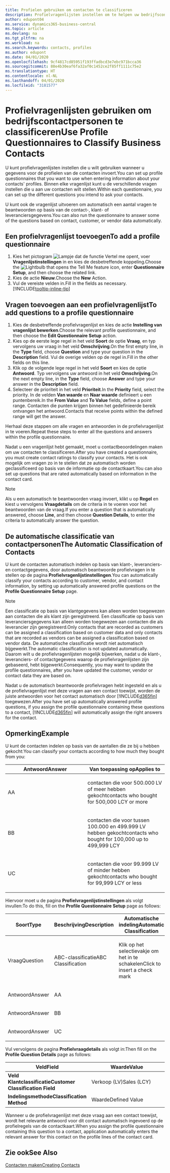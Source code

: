 ```yaml
---
title: Profielen gebruiken om contacten te classificeren
description: Profielvragenlijsten instellen om te helpen uw bedrijfscontactpersonen te classificeren
author: edupont04
ms.service: dynamics365-business-central
ms.topic: article
ms.devlang: na
ms.tgt_pltfrm: na
ms.workload: na
ms.search.keywords: contacts, profiles
ms.author: edupont
ms.date: 04/01/2020
ms.openlocfilehash: 9cf4817cd85951f193ffadbcd3e7ebc971bcca36
ms.sourcegitcommit: 88e4b30eaf6fa32af0c1452ce2f85ff1111c75e2
ms.translationtype: HT
ms.contentlocale: nl-NL
ms.lasthandoff: 04/01/2020
ms.locfileid: "3181577"
---
```

# <a name="use-profile-questionnaires-to-classify-business-contacts"></a><span data-ttu-id="41a56-103">Profielvragenlijsten gebruiken om bedrijfscontactpersonen te classificeren</span><span class="sxs-lookup"><span data-stu-id="41a56-103">Use Profile Questionnaires to Classify Business Contacts</span></span>
<span data-ttu-id="41a56-104">U kunt profielvragenlijsten instellen die u wilt gebruiken wanneer u gegevens voor de profielen van de contacten invoert.</span><span class="sxs-lookup"><span data-stu-id="41a56-104">You can set up profile questionnaires that you want to use when entering information about your contacts' profiles.</span></span> <span data-ttu-id="41a56-105">Binnen elke vragenlijst kunt u de verschillende vragen instellen die u aan uw contacten wilt stellen.</span><span class="sxs-lookup"><span data-stu-id="41a56-105">Within each questionnaire, you can set up the different questions you intend to ask your contacts.</span></span>  

<span data-ttu-id="41a56-106">U kunt ook de vragenlijst uitvoeren om automatisch een aantal vragen te beantwoorden op basis van de contact-, klant- of leveranciersgegevens.</span><span class="sxs-lookup"><span data-stu-id="41a56-106">You can also run the questionnaire to answer some of the questions based on contact, customer, or vendor data automatically.</span></span>  

## <a name="to-add-a-profile-questionnaire"></a><span data-ttu-id="41a56-107">Een profielvragenlijst toevoegen</span><span class="sxs-lookup"><span data-stu-id="41a56-107">To add a profile questionnaire</span></span>
1.  <span data-ttu-id="41a56-108">Kies het pictogram ![Lampje dat de functie Vertel me opent](media/ui-search/search_small.png "Vertel me wat u wilt doen"), voer **Vragenlijstinstellingen** in en kies de desbetreffende koppeling.</span><span class="sxs-lookup"><span data-stu-id="41a56-108">Choose the ![Lightbulb that opens the Tell Me feature](media/ui-search/search_small.png "Tell me what you want to do") icon, enter **Questionnaire Setup**, and then choose the related link.</span></span>  
2.  <span data-ttu-id="41a56-109">Kies de actie **Nieuw**.</span><span class="sxs-lookup"><span data-stu-id="41a56-109">Choose the **New** Action.</span></span>  
3.  <span data-ttu-id="41a56-110">Vul de vereiste velden in.</span><span class="sxs-lookup"><span data-stu-id="41a56-110">Fill in the fields as necessary.</span></span> [!INCLUDE[tooltip-inline-tip](includes/tooltip-inline-tip_md.md)]  

## <a name="to-add-questions-to-a-profile-questionnaire"></a><span data-ttu-id="41a56-111">Vragen toevoegen aan een profielvragenlijst</span><span class="sxs-lookup"><span data-stu-id="41a56-111">To add questions to a profile questionnaire</span></span>
1.  <span data-ttu-id="41a56-112">Kies de desbetreffende profielvragenlijst en kies de actie **Instelling van vragenlijst bewerken**.</span><span class="sxs-lookup"><span data-stu-id="41a56-112">Choose the relevant profile questionnaire, and then choose the **Edit Questionnaire Setup** action.</span></span>  
2.  <span data-ttu-id="41a56-113">Kies op de eerste lege regel in het veld **Soort** de optie **Vraag**, en typ vervolgens uw vraag in het veld **Omschrijving**.</span><span class="sxs-lookup"><span data-stu-id="41a56-113">On the first empty line, in the **Type** field, choose **Question** and type your question in the **Description** field.</span></span> <span data-ttu-id="41a56-114">Vul de overige velden op de regel in.</span><span class="sxs-lookup"><span data-stu-id="41a56-114">Fill in the other fields on this line.</span></span>  
3.  <span data-ttu-id="41a56-115">Klik op de volgende lege regel in het veld **Soort** en kies de optie **Antwoord**. Typ vervolgens uw antwoord in het veld **Omschrijving**.</span><span class="sxs-lookup"><span data-stu-id="41a56-115">On the next empty line, in the **Type** field, choose **Answer** and type your answer in the **Description** field.</span></span>  
4.  <span data-ttu-id="41a56-116">Selecteer de prioriteit in het veld **Prioriteit**.</span><span class="sxs-lookup"><span data-stu-id="41a56-116">In the **Priority** field, select the priority.</span></span> <span data-ttu-id="41a56-117">In de velden **Van waarde** en **Naar waarde** definieert u een puntenbereik.</span><span class="sxs-lookup"><span data-stu-id="41a56-117">In the **From Value** and **To Value** fields, define a point range.</span></span> <span data-ttu-id="41a56-118">Contacten die punten krijgen binnen het gedefinieerde bereik ontvangen het antwoord.</span><span class="sxs-lookup"><span data-stu-id="41a56-118">Contacts that receive points within the defined range will get the answer.</span></span>  

<span data-ttu-id="41a56-119">Herhaal deze stappen om alle vragen en antwoorden in de profielvragenlijst in te voeren.</span><span class="sxs-lookup"><span data-stu-id="41a56-119">Repeat these steps to enter all the questions and answers within the profile questionnaire.</span></span>

<span data-ttu-id="41a56-120">Nadat u een vragenlijst hebt gemaakt, moet u contactbeoordelingen maken om uw contacten te classificeren.</span><span class="sxs-lookup"><span data-stu-id="41a56-120">After you have created a questionnaire, you must create contact ratings to classify your contacts.</span></span> <span data-ttu-id="41a56-121">Het is ook mogelijk om vragen zo in te stellen dat ze automatisch worden geclassificeerd op basis van de informatie op de contactkaart.</span><span class="sxs-lookup"><span data-stu-id="41a56-121">You can also set up questions that are rated automatically based on information in the contact card.</span></span>  

> [!NOTE]
> <span data-ttu-id="41a56-122">Als u een automatisch te beantwoorden vraag invoert, klikt u op <STRONG>Regel</STRONG> en kiest u vervolgens <STRONG>Vraagdetails</STRONG> om de criteria in te voeren voor het beantwoorden van de vraag.</span><span class="sxs-lookup"><span data-stu-id="41a56-122">If you enter a question that is automatically answered, choose <STRONG>Line</STRONG>, and then choose <STRONG>Question Details</STRONG>, to enter the criteria to automatically answer the question.</span></span>

## <a name="the-automatic-classification-of-contacts"></a><span data-ttu-id="41a56-123">De automatische classificatie van contactpersonen</span><span class="sxs-lookup"><span data-stu-id="41a56-123">The Automatic Classification of Contacts</span></span>
<span data-ttu-id="41a56-124">U kunt de contacten automatisch indelen op basis van klant-, leveranciers- en contactgegevens, door automatisch beantwoorde profielvragen in te stellen op de pagina **Profielvragenlijstinstellingen**.</span><span class="sxs-lookup"><span data-stu-id="41a56-124">You can automatically classify your contacts according to customer, vendor, and contact information, by setting up automatically answered profile questions on the **Profile Questionnaire Setup** page.</span></span>  

> [!NOTE]
> <span data-ttu-id="41a56-125">Een classificatie op basis van klantgegevens kan alleen worden toegewezen aan contacten die als klant zijn geregistreerd. Een classificatie op basis van leveranciersgegevens kan alleen worden toegewezen aan contacten die als leverancier zijn geregistreerd.</span><span class="sxs-lookup"><span data-stu-id="41a56-125">Only contacts that are recorded as customers can be assigned a classification based on customer data and only contacts that are recorded as vendors can be assigned a classification based on vendor data.</span></span> <span data-ttu-id="41a56-126">De automatische classificatie wordt niet automatisch bijgewerkt.</span><span class="sxs-lookup"><span data-stu-id="41a56-126">The automatic classification is not updated automatically.</span></span> <span data-ttu-id="41a56-127">Daarom wilt u de profielvragenlijsten mogelijk bijwerken, nadat u de klant-, leveranciers- of contactgegevens waarop de profielvragenlijsten zijn gebaseerd, hebt bijgewerkt.</span><span class="sxs-lookup"><span data-stu-id="41a56-127">Consequently, you may want to update the profile questionnaires, after you have updated the customer, vendor or contact data they are based on.</span></span>  

<span data-ttu-id="41a56-128">Nadat u de automatisch beantwoorde profielvragen hebt ingesteld en als u de profielvragenlijst met deze vragen aan een contact toewijst, worden de juiste antwoorden voor het contact automatisch door [!INCLUDE[d365fin](includes/d365fin_md.md)] toegewezen.</span><span class="sxs-lookup"><span data-stu-id="41a56-128">After you have set up automatically answered profile questions, if you assign the profile questionnaire containing these questions to a contact, [!INCLUDE[d365fin](includes/d365fin_md.md)] will automatically assign the right answers for the contact.</span></span>  

## <a name="example"></a><span data-ttu-id="41a56-129">Opmerking</span><span class="sxs-lookup"><span data-stu-id="41a56-129">Example</span></span>
<span data-ttu-id="41a56-130">U kunt de contacten indelen op basis van de aantallen die ze bij u hebben gekocht:</span><span class="sxs-lookup"><span data-stu-id="41a56-130">You can classify your contacts according to how much they bought from you:</span></span>

<table>
<colgroup>
<col style="width: 50%" />
<col style="width: 50%" />
</colgroup>
<thead>
<tr class="header">
<th><span data-ttu-id="41a56-131"><strong>Antwoord</strong></span><span class="sxs-lookup"><span data-stu-id="41a56-131"><strong>Answer</strong></span></span></th>
<th><span data-ttu-id="41a56-132"><strong>Van toepassing op</strong></span><span class="sxs-lookup"><span data-stu-id="41a56-132"><strong>Applies to</strong></span></span></th>
</tr>
</thead>
<tbody>
<tr class="odd">
<td><p><span data-ttu-id="41a56-133">A</span><span class="sxs-lookup"><span data-stu-id="41a56-133">A</span></span></p></td>
<td><p><span data-ttu-id="41a56-134">contacten die voor 500.000 LV of meer hebben gekocht</span><span class="sxs-lookup"><span data-stu-id="41a56-134">contacts who bought for 500,000 LCY or more</span></span></p></td>
</tr>
<tr class="even">
<td><p><span data-ttu-id="41a56-135">B</span><span class="sxs-lookup"><span data-stu-id="41a56-135">B</span></span></p></td>
<td><p><span data-ttu-id="41a56-136">contacten die voor tussen 100.000 en 499.999 LV hebben gekocht</span><span class="sxs-lookup"><span data-stu-id="41a56-136">contacts who bought for 100,000 up to 499,999 LCY</span></span></p></td>
</tr>
<tr class="odd">
<td><p><span data-ttu-id="41a56-137">U</span><span class="sxs-lookup"><span data-stu-id="41a56-137">C</span></span></p></td>
<td><p><span data-ttu-id="41a56-138">contacten die voor 99.999 LV of minder hebben gekocht</span><span class="sxs-lookup"><span data-stu-id="41a56-138">contacts who bought for 99,999 LCY or less</span></span></p></td>
</tr>
</tbody>
</table>

<span data-ttu-id="41a56-139">Hiervoor moet u de pagina **Profielvragenlijstinstellingen** als volgt invullen:</span><span class="sxs-lookup"><span data-stu-id="41a56-139">To do this, fill on the **Profile Questionnaire Setup** page as follows:</span></span>


<table>
<colgroup>
<col style="width: 20%" />
<col style="width: 20%" />
<col style="width: 20%" />
<col style="width: 20%" />
<col style="width: 20%" />
</colgroup>
<thead>
<tr class="header">
<th><span data-ttu-id="41a56-140"><strong>Soort</strong></span><span class="sxs-lookup"><span data-stu-id="41a56-140"><strong>Type</strong></span></span></th>
<th><span data-ttu-id="41a56-141"><strong>Beschrijving</strong></span><span class="sxs-lookup"><span data-stu-id="41a56-141"><strong>Description</strong></span></span></th>
<th><span data-ttu-id="41a56-142"><strong>Automatische indeling</strong></span><span class="sxs-lookup"><span data-stu-id="41a56-142"><strong>Automatic Classification</strong></span></span></th>
<th><span data-ttu-id="41a56-143"><strong>Van waarde</strong></span><span class="sxs-lookup"><span data-stu-id="41a56-143"><strong>From Value</strong></span></span></th>
<th><span data-ttu-id="41a56-144"><strong>Naar waarde</strong></span><span class="sxs-lookup"><span data-stu-id="41a56-144"><strong>To Value</strong></span></span></th>
</tr>
</thead>
<tbody>
<tr class="odd">
<td><p><span data-ttu-id="41a56-145">Vraag</span><span class="sxs-lookup"><span data-stu-id="41a56-145">Question</span></span></p></td>
<td><p><span data-ttu-id="41a56-146">ABC-classificatie</span><span class="sxs-lookup"><span data-stu-id="41a56-146">ABC Classification</span></span></p></td>
<td><p><span data-ttu-id="41a56-147">Klik op het selectievakje om het in te schakelen</span><span class="sxs-lookup"><span data-stu-id="41a56-147">Click to insert a check mark</span></span></p></td>
<td><p> </p></td>
<td><p> </p></td>
</tr>
<tr class="even">
<td><p><span data-ttu-id="41a56-148">Antwoord</span><span class="sxs-lookup"><span data-stu-id="41a56-148">Answer</span></span></p></td>
<td><p><span data-ttu-id="41a56-149">A</span><span class="sxs-lookup"><span data-stu-id="41a56-149">A</span></span></p></td>
<td><p> </p></td>
<td><p><span data-ttu-id="41a56-150">500.000</span><span class="sxs-lookup"><span data-stu-id="41a56-150">500,000</span></span></p></td>
<td><p> </p></td>
</tr>
<tr class="odd">
<td><p><span data-ttu-id="41a56-151">Antwoord</span><span class="sxs-lookup"><span data-stu-id="41a56-151">Answer</span></span></p></td>
<td><p><span data-ttu-id="41a56-152">B</span><span class="sxs-lookup"><span data-stu-id="41a56-152">B</span></span></p></td>
<td><p> </p></td>
<td><p><span data-ttu-id="41a56-153">100,000</span><span class="sxs-lookup"><span data-stu-id="41a56-153">100,000</span></span></p></td>
<td><p><span data-ttu-id="41a56-154">499,999</span><span class="sxs-lookup"><span data-stu-id="41a56-154">499,999</span></span></p></td>
</tr>
<tr class="even">
<td><p><span data-ttu-id="41a56-155">Antwoord</span><span class="sxs-lookup"><span data-stu-id="41a56-155">Answer</span></span></p></td>
<td><p><span data-ttu-id="41a56-156">U</span><span class="sxs-lookup"><span data-stu-id="41a56-156">C</span></span></p></td>
<td><p> </p></td>
<td><p> </p></td>
<td><p><span data-ttu-id="41a56-157">99,999</span><span class="sxs-lookup"><span data-stu-id="41a56-157">99,999</span></span></p></td>
</tr>
</tbody>
</table>

<span data-ttu-id="41a56-158">Vul vervolgens de pagina **Profielvraagdetails** als volgt in:</span><span class="sxs-lookup"><span data-stu-id="41a56-158">Then fill on the **Profile Question Details** page as follows:</span></span>
<table>
<colgroup>
<col style="width: 50%" />
<col style="width: 50%" />
</colgroup>
<thead>
<tr class="header">
<th><span data-ttu-id="41a56-159"><strong>Veld</strong></span><span class="sxs-lookup"><span data-stu-id="41a56-159"><strong>Field</strong></span></span></th>
<th><span data-ttu-id="41a56-160"><strong>Waarde</strong></span><span class="sxs-lookup"><span data-stu-id="41a56-160"><strong>Value</strong></span></span></th>
</tr>
</thead>
<tbody>
<tr>
<td><span data-ttu-id="41a56-161"><strong>Veld Klantclassificatie</strong></span><span class="sxs-lookup"><span data-stu-id="41a56-161"><strong>Customer Classification Field</strong></span></span></td>
<td><span data-ttu-id="41a56-162"><emphasis>Verkoop (LV)</emphasis></span><span class="sxs-lookup"><span data-stu-id="41a56-162"><emphasis>Sales (LCY)</emphasis></span></span></td>
</tr>
<tr>
<td><span data-ttu-id="41a56-163"><strong>Indelingsmethode</strong></span><span class="sxs-lookup"><span data-stu-id="41a56-163"><strong>Classification Method</strong></span></span></td>
<td><span data-ttu-id="41a56-164"><emphasis>Waarde</emphasis></span><span class="sxs-lookup"><span data-stu-id="41a56-164"><emphasis>Defined Value</emphasis></span></span></td>
</tr>
</tbody>
</table>

<span data-ttu-id="41a56-165">Wanneer u de profielvragenlijst met deze vraag aan een contact toewijst, wordt het relevante antwoord voor dit contact automatisch ingevoerd op de profielregels van de contactkaart.</span><span class="sxs-lookup"><span data-stu-id="41a56-165">When you assign the profile questionnaire containing this question to a contact, application automatically enters the relevant answer for this contact on the profile lines of the contact card.</span></span>

## <a name="see-also"></a><span data-ttu-id="41a56-166">Zie ook</span><span class="sxs-lookup"><span data-stu-id="41a56-166">See Also</span></span>
[<span data-ttu-id="41a56-167">Contacten maken</span><span class="sxs-lookup"><span data-stu-id="41a56-167">Creating Contacts</span></span>](marketing-create-contact-companies.md)  
